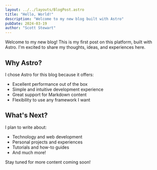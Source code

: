```yaml
---
layout: ../../layouts/BlogPost.astro
title: "Hello, World!"
description: "Welcome to my new blog built with Astro"
pubDate: 2024-03-19
author: "Scott Stewart"
---
```


Welcome to my new blog! This is my first post on this platform, built with Astro. I'm excited to share my thoughts, ideas, and experiences here.

## Why Astro?

I chose Astro for this blog because it offers:

- Excellent performance out of the box
- Simple and intuitive development experience
- Great support for Markdown content
- Flexibility to use any framework I want

## What's Next?

I plan to write about:

- Technology and web development
- Personal projects and experiences
- Tutorials and how-to guides
- And much more!

Stay tuned for more content coming soon!
